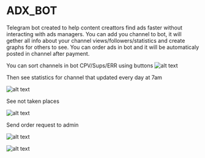 # ADX_BOT 
Telegram bot created to help content creattors find ads faster without interacting with ads managers.
You can add you channel to bot, it will gether all info about your channel views/followers/statistics and create graphs for others to see.
You can order ads in bot and it will be automaticaly posted in channel after payment. 

You can sort channels in bot CPV/Sups/ERR using buttons
![alt text](https://i.ibb.co/1zhvYsP/Screenshot-from-2023-04-26-12-54-52.png)

Then see statistics for channel that updated every day at 7am

![alt text](https://i.ibb.co/xXtts72/Screenshot-from-2023-04-26-12-59-23.png)

See not taken places

![alt text](https://i.ibb.co/3BxG1J8/Screenshot-from-2023-04-26-12-59-30.png)

Send order request to admin

![alt text](https://i.ibb.co/vX5Rj3T/Screenshot-from-2023-04-26-12-59-56.png)

![alt text](https://i.ibb.co/3zgYcyh/Screenshot-from-2023-04-26-13-00-01.png)






